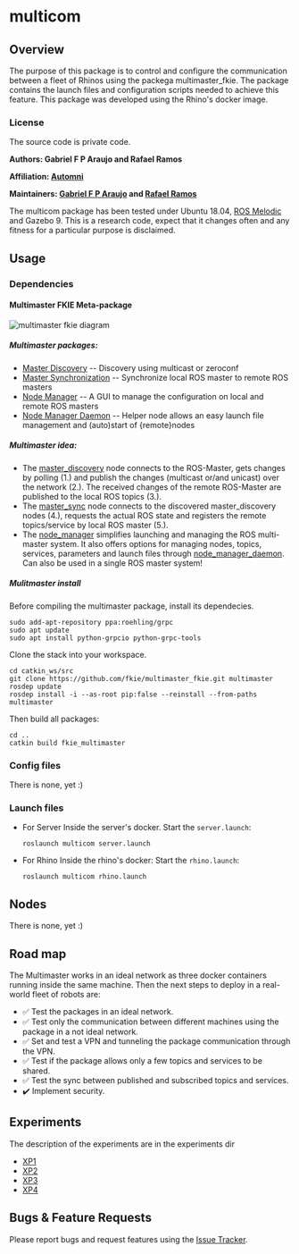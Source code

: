 # multicom

## Overview

The purpose of this package is to control and configure the communication between a fleet of Rhinos using the packega multimaster_fkie. 
The package contains the launch files and configuration scripts needed to achieve this feature.
This package was developed using the Rhino's docker image.

### License

The source code is private code.

**Authors: Gabriel F P Araujo and Rafael Ramos**

**Affiliation: [Automni](https://www.automni.com.br/)**

**Maintainers: [Gabriel F P Araujo](mailto:g.araujo@automni.com.br) and [Rafael Ramos](r.matos@automni.com.br)**

The multicom package has been tested under Ubuntu 18.04, [ROS Melodic](https://wiki.ros.org/melodic/Installation/Ubuntu) and Gazebo 9.
This is a research code, expect that it changes often and any fitness for a particular purpose is disclaimed.


## Usage

### Dependencies

#### Multimaster FKIE Meta-package
![multimaster fkie diagram](/images/multimaster.png)

##### Multimaster packages:

* [Master Discovery](http://fkie.github.io/multimaster_fkie/master_discovery.html) -- Discovery using multicast or zeroconf          
* [Master Synchronization](http://fkie.github.io/multimaster_fkie/master_sync.html) -- Synchronize local ROS master to remote ROS masters     
* [Node Manager](http://fkie.github.io/multimaster_fkie/node_manager.html) -- A GUI to manage the configuration on local and remote ROS masters   
* [Node Manager Daemon](http://fkie.github.io/multimaster_fkie/node_manager_daemon.html) -- Helper node allows an easy launch file management and (auto)start of {remote}nodes

##### Multimaster idea:
* The [master_discovery](http://fkie.github.io/multimaster_fkie/master_discovery.html) node connects to the ROS-Master, gets changes by polling (1.) and publish the changes (multicast or/and unicast) over the network (2.). The received changes of the remote ROS-Master are published to the local ROS topics (3.).
* The [master_sync](http://fkie.github.io/multimaster_fkie/master_sync.html) node connects to the discovered master_discovery nodes (4.), requests the actual ROS state and registers the remote topics/service by local ROS master (5.).
* The [node_manager](http://fkie.github.io/multimaster_fkie/node_manager.html) simplifies launching and managing the ROS multi-master system. It also offers options for managing nodes, topics, services, parameters and launch files through [node_manager_daemon](http://fkie.github.io/multimaster_fkie/node_manager.html). Can also be used in a single ROS master system!

##### Mulitmaster install
Before compiling the multimaster package, install its dependecies.

    sudo add-apt-repository ppa:roehling/grpc
    sudo apt update
    sudo apt install python-grpcio python-grpc-tools

Clone the stack into your workspace.

    cd catkin_ws/src
    git clone https://github.com/fkie/multimaster_fkie.git multimaster
    rosdep update
    rosdep install -i --as-root pip:false --reinstall --from-paths multimaster

Then build all packages:

    cd ..
    catkin build fkie_multimaster

### Config files

There is none, yet :)


### Launch files

* For Server
Inside the server's docker.
Start the `server.launch`:

    `roslaunch multicom server.launch`

* For Rhino
Inside the rhino's docker:
Start the `rhino.launch`:

    `roslaunch multicom rhino.launch`
 

## Nodes

There is none, yet :)


## Road map

The Multimaster works in an ideal network as three docker containers running inside the same machine.
Then the next steps to deploy in a real-world fleet of robots are:

- :white_check_mark: Test the packages in an ideal network.
- :white_check_mark: Test only the communication between different machines using the package in a not ideal network.
- :white_check_mark: Set and test a VPN and tunneling the package communication through the VPN.
- :white_check_mark: Test if the package allows only a few topics and services to be shared.
- :white_check_mark: Test the sync between published and subscribed topics and services.
- :heavy_check_mark: Implement security.

## Experiments

The description of the experiments are in the experiments dir

* [XP1](experiments/experiment1.md)
* [XP2](experiments/experiment2.md)
* [XP3](experiments/experiment3.md)
* [XP4](experiments/experiment4.md)


## Bugs & Feature Requests

Please report bugs and request features using the [Issue Tracker](https://github.com/Gastd/multicom/issues).
